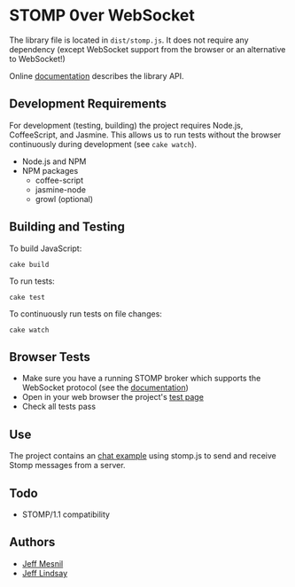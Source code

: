 # STOMP 0ver WebSocket 

The library file is located in `dist/stomp.js`.
It does not require any dependency (except WebSocket support from the browser or an alternative to WebSocket!)

Online [documentation][doc] describes the library API.

## Development Requirements
For development (testing, building) the project requires Node.js, CoffeeScript, and Jasmine. This allows us to run tests without the browser continuously during development (see `cake watch`). 

 * Node.js and NPM
 * NPM packages
   * coffee-script
   * jasmine-node
   * growl (optional)

## Building and Testing

To build JavaScript:

    cake build

To run tests:

    cake test

To continuously run tests on file changes:

    cake watch

## Browser Tests

* Make sure you have a running STOMP broker which supports the WebSocket protocol
 (see the [documentation][doc])
* Open in your web browser the project's [test page](browsertests/index.html)
* Check all tests pass

## Use

The project contains an [chat example](example/chat/index.html) using stomp.js
to send and receive Stomp messages from a server.

## Todo

 * STOMP/1.1 compatibility

## Authors

 * [Jeff Mesnil](http://jmesnil.net/)
 * [Jeff Lindsay](http://github.com/progrium)

[doc]: http://jmesnil.net/stomp-websocket/doc/
